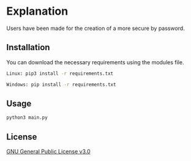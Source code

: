 # Explanation

Users have been made for the creation of a more secure by password.

## Installation

You can download the necessary requirements using the modules file.

```bash
Linux: pip3 install -r requirements.txt
```


```bash
Windows: pip install -r requirements.txt
```

## Usage

```bash
python3 main.py
```

## License
[GNU General Public License v3.0](https://www.gnu.org/licenses/gpl-3.0.html)
